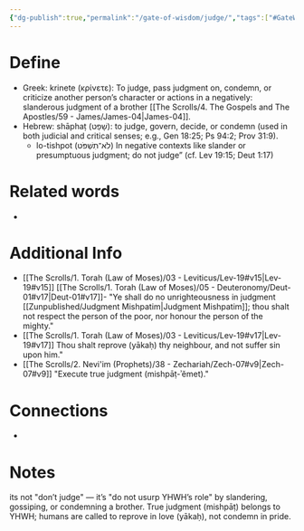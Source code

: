 ```yaml
---
{"dg-publish":true,"permalink":"/gate-of-wisdom/judge/","tags":["#GateWisdom"]}
---
```


# Define
- Greek: krinete (κρίνετε): To judge, pass judgment on, condemn, or criticize another person’s character or actions in a negatively: slanderous judgment of a brother [[The Scrolls/4. The Gospels and The Apostles/59 - James/James-04\|James-04]].
- Hebrew: shāphaṭ (שָׁפַט): to judge, govern, decide, or condemn (used in both judicial and critical senses; e.g., Gen 18:25; Ps 94:2; Prov 31:9). 
	- lo-tishpot (לֹא־תִשְׁפֹּט) In negative contexts like slander or presumptuous judgment; do not judge” (cf. Lev 19:15; Deut 1:17)


# Related words
- 

# Additional Info
- [[The Scrolls/1. Torah (Law of Moses)/03 - Leviticus/Lev-19#v15\|Lev-19#v15]] [[The Scrolls/1. Torah (Law of Moses)/05 - Deuteronomy/Deut-01#v17\|Deut-01#v17]]- "Ye shall do no unrighteousness in judgment [[Zunpublished/Judgment Mishpatim\|Judgment Mishpatim]]; thou shalt not respect the person of the poor, nor honour the person of the mighty."
- [[The Scrolls/1. Torah (Law of Moses)/03 - Leviticus/Lev-19#v17\|Lev-19#v17]] Thou shalt reprove (yākaḥ) thy neighbour, and not suffer sin upon him."
- [[The Scrolls/2. Nevi'im (Prophets)/38 - Zechariah/Zech-07#v9\|Zech-07#v9]] "Execute true judgment (mishpāṭ-ʾĕmet)."

# Connections
- 

# Notes
its not "don’t judge" — it’s "do not usurp YHWH’s role" by slandering, gossiping, or condemning a brother. True judgment (mishpāṭ) belongs to YHWH; humans are called to reprove in love (yākaḥ), not condemn in pride.

